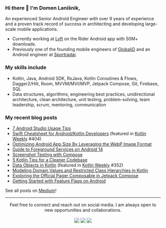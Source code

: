 ### Hi there 👋 I'm Domen Lanišnik,

An experienced Senior Android Engineer with over 9 years of experience and a proven track record of success in architecting and developing large-scale mobile applications.

- Currently working at [Lyft](https://www.lyft.com/) on the Rider Android app with 50M+ downloads.
- Previously one of the founding mobile engineers of [GlobaliD](https://www.about.global.id/) and an Android engineer at [Sportradar](https://sportradar.com/).

### My skills include
- Kotlin, Java, Android SDK, RxJava, Kotlin Coroutines & Flows, Dagger2/Hilt, Room, MVVM/MVI/MVP, Jetpack
Compose, Git, Firebase, SQL
-  Data structures, algorithms, engineering best practices, unidirectional architecture, clean architecture, unit
testing, problem-solving, team leadership, scrum, mentoring, communication

### My recent blog posts

- [7 Android Studio Usage Tips](https://medium.com/@domen.lanisnik/android-studio-usage-tips-4c6c47b716e8)
- [Swift Cheatsheet for Android/Kotlin Developers](https://medium.com/@domen.lanisnik/swift-cheatsheet-for-android-kotlin-developers-19cce41e54c6) (featured in [Kotlin Weekly](http://www.kotlinweekly.net/) #404)
- [Optimizing Android App Size By Leveraging the WebP Image Format](https://medium.com/@domen.lanisnik/optimizing-android-app-size-by-leveraging-the-webp-image-format-87189f8c7603)
- [Guide to Foreground Services on Android 14](https://medium.com/@domen.lanisnik/guide-to-foreground-services-on-android-9d0127dc8f9a)
- [Screenshot Testing with Compose](https://medium.com/@domen.lanisnik/screenshot-testing-with-compose-9a84bd28b6fb)
- [5 Kotlin Tips for a Cleaner Codebase](https://medium.com/@domen.lanisnik/5-kotlin-tips-for-a-cleaner-codebase-3582f2e4e2af)
- [Data Objects in Kotlin](https://medium.com/@domen.lanisnik/data-objects-in-kotlin-1a549bfad657) (featured in [Kotlin Weekly](http://www.kotlinweekly.net/) #352)
- [Modeling Domain Values and Restricted Class Hierarchies in Kotlin](https://medium.com/@domen.lanisnik/modeling-domain-values-and-restricted-class-hierarchies-in-kotlin-88d5555cc2c5)
- [Exploring the Official Pager Composable in Jetpack Compose](https://medium.com/@domen.lanisnik/exploring-the-official-pager-in-compose-8c2698c49a98)
- [Getting Started with Feature Flags on Android](https://medium.com/@domen.lanisnik/getting-started-with-feature-flags-on-mobile-7a2a1c15bd14)


See all posts on [Medium](https://medium.com/@domen.lanisnik)! 

<hr>
<p align="center">
   Feel free to connect and reach out on social media. I am always open to new opportunities and collaborations.
  <br>
<br>	
<a target="_blank" href="https://www.linkedin.com/in/domenlanisnik/"><img src="https://img.shields.io/badge/-LinkedIn-0077B5?style=for-the-badge&logo=Linkedin&logoColor=white"></img></a>
<a target="_blank" href="https://twitter.com/DomenLanisnik"><img src="https://img.shields.io/badge/-Twitter-1DA1F2?style=for-the-badge&logo=Twitter&logoColor=white"></img></a>
<a target="_blank" href="https://medium.com/@domen.lanisnik"><img src="https://img.shields.io/badge/-Medium-12100E?style=for-the-badge&logo=Medium&logoColor=white"></img></a>
<br>
</p>
